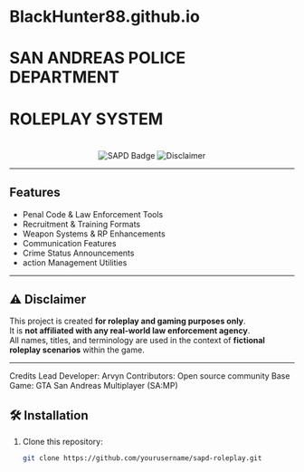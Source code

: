 # BlackHunter88.github.io
# 
#   SAN ANDREAS POLICE DEPARTMENT
#        ROLEPLAY SYSTEM
# 

<p align="center">
  <img src="https://img.shields.io/badge/Roleplay-SAPD-blue?style=for-the-badge&logo=police" alt="SAPD Badge"/>
  <img src="https://img.shields.io/badge/Game-Use%20Only-red?style=for-the-badge&logo=game-controller" alt="Disclaimer"/>
</p>

---

##  Features
-  Penal Code & Law Enforcement Tools  
-  Recruitment & Training Formats  
-  Weapon Systems & RP Enhancements  
-  Communication Features  
-  Crime Status Announcements  
-  action Management Utilities  

---

## ⚠️ Disclaimer
This project is created **for roleplay and gaming purposes only**.  
It is **not affiliated with any real-world law enforcement agency**.  
All names, titles, and terminology are used in the context of **fictional roleplay scenarios** within the game.  

---
Credits
Lead Developer: Arvyn
Contributors: Open source community
Base Game: GTA San Andreas Multiplayer (SA:MP)

## 🛠️ Installation
1. Clone this repository:
   ```bash
   git clone https://github.com/yourusername/sapd-roleplay.git
